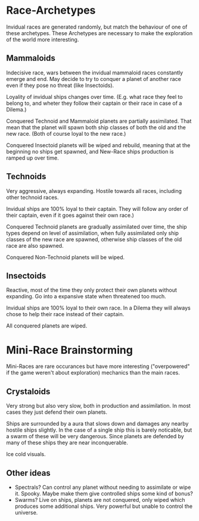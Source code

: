 # Race-Archetypes

Invidual races are generated randomly, but match the behaviour of one of these archetypes. These Archetypes are necessary to make the exploration of the world more interesting.

## Mammaloids

Indecisive race, wars between the invidual mammaloid races constantly emerge and end. May decide to try to conquer a planet of another race even if they pose no threat (like Insectoids).

Loyality of invidual ships changes over time. (E.g. what race they feel to belong to, and wheter they follow their captain or their race in case of a Dilema.)

Conquered Technoid and Mammaloid planets are partially assimilated. That mean that the planet will spawn both ship classes of both the old and the new race. (Both of course loyal to the new race.)

Conquered Insectoid planets will be wiped and rebuild, meaning that at the beginning no ships get spawned, and New-Race ships production is ramped up over time.

## Technoids

Very aggressive, always expanding. Hostile towards all races, including other technoid races.

Invidual ships are 100% loyal to their captain. They will follow any order of their captain, even if it goes against their own race.)

Conquered Technoid planets are gradually assimilated over time, the ship types depend on level of assimilation, when fully assimilated only ship classes of the new race are spawned, otherwise ship classes of the old race are also spawned.

Conquered Non-Technoid planets will be wiped.

## Insectoids

Reactive, most of the time they only protect their own planets without expanding. Go into a expansive state when threatened too much.

Invidual ships are 100% loyal to their own race. In a Dilema they will always chose to help their race instead of their captain.

All conquered planets are wiped.

# Mini-Race Brainstorming

Mini-Races are rare occurances but have more interesting ("overpowered" if the game weren't about exploration) mechanics than the main races.

## Crystaloids

Very strong but also very slow, both in production and assimilation. In most cases they just defend their own planets.

Ships are surrounded by a aura that slows down and damages any nearby hostile ships slightly. In the case of a single ship this is barely noticable, but a swarm of these will be very dangerous.
Since planets are defended by many of these ships they are near inconquerable.

Ice cold visuals.

## Other ideas

- Spectrals? Can control any planet without needing to assimilate or wipe it. Spooky. Maybe make them give controlled ships some kind of bonus?
- Swarms? Live on ships, planets are not conquered, only wiped which produces some additional ships. Very powerful but unable to control the universe.
